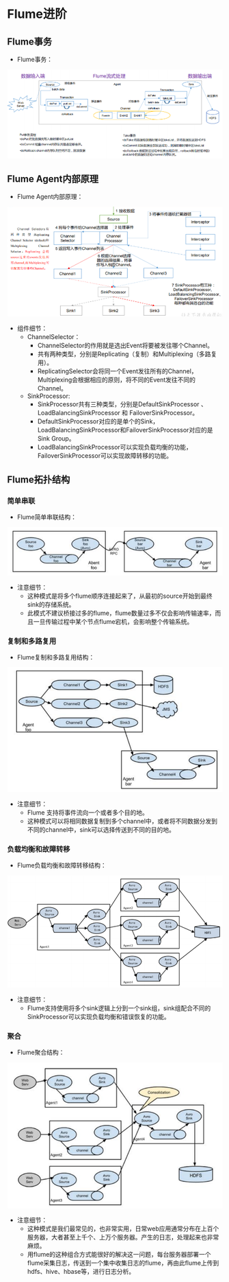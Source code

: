 # Flume进阶

## Flume事务

  - Flume事务：
  
  ![Flume事务](./图片/Flume事务.PNG)
  
## Flume Agent内部原理

  - Flume Agent内部原理：
  
  ![Flume Agent内部原理](./图片/FlumeAgent内部原理.PNG)
  
  - 组件细节：
    - ChannelSelector：
      - ChannelSelector的作用就是选出Event将要被发往哪个Channel。
      - 共有两种类型，分别是Replicating（复制）和Multiplexing（多路复用）。
      - ReplicatingSelector会将同一个Event发往所有的Channel，Multiplexing会根据相应的原则，将不同的Event发往不同的Channel。
    - SinkProcessor:
      - SinkProcessor共有三种类型，分别是DefaultSinkProcessor 、LoadBalancingSinkProcessor 和 FailoverSinkProcessor。
      - DefaultSinkProcessor对应的是单个的Sink，LoadBalancingSinkProcessor和FailoverSinkProcessor对应的是Sink Group。
      - LoadBalancingSinkProcessor可以实现负载均衡的功能，FailoverSinkProcessor可以实现故障转移的功能。
      
## Flume拓扑结构

### 简单串联

  - Flume简单串联结构：
  
  ![Flume简单串联结构](./图片/Flume简单串联结构.PNG)
  
  - 注意细节：
    - 这种模式是将多个flume顺序连接起来了，从最初的source开始到最终sink的存储系统。
    - 此模式不建议桥接过多的flume，flume数量过多不仅会影响传输速率，而且一旦传输过程中某个节点flume宕机，会影响整个传输系统。
    
### 复制和多路复用

  - Flume复制和多路复用结构：
  
  ![Flume复制和多路复用结构](./图片/Flume复制和多路复用结构.PNG)
  
  - 注意细节：
    - Flume 支持将事件流向一个或者多个目的地。
    - 这种模式可以将相同数据复制到多个channel中，或者将不同数据分发到不同的channel中，sink可以选择传送到不同的目的地。
    
### 负载均衡和故障转移

  - Flume负载均衡和故障转移结构：
  
  ![Flume负载均衡和故障转移结构](./图片/Flume负载均衡和故障转移结构.PNG)
  
  - 注意细节：
    - Flume支持使用将多个sink逻辑上分到一个sink组，sink组配合不同的SinkProcessor可以实现负载均衡和错误恢复的功能。
  
### 聚合

  - Flume聚合结构：
  
  ![Flume聚合结构](./图片/Flume聚合结构.PNG)
  
  - 注意细节：
    - 这种模式是我们最常见的，也非常实用，日常web应用通常分布在上百个服务器，大者甚至上千个、上万个服务器。产生的日志，处理起来也非常麻烦。
    - 用flume的这种组合方式能很好的解决这一问题，每台服务器部署一个flume采集日志，传送到一个集中收集日志的flume，再由此flume上传到hdfs、hive、hbase等，进行日志分析。
    

  
  
